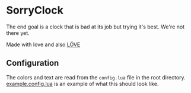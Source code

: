 # SorryClock
The end goal is a clock that is bad at its job but trying it's best.
We're not there yet.

Made with love and also [LÖVE](https://love2d.org/)

## Configuration

The colors and text are read from the `config.lua` file in the root directory. [example.config.lua](./example.config.lua) is an example of what this should look like.
